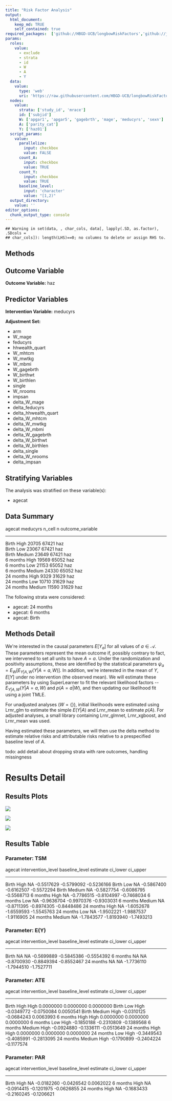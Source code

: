 ```yaml
---
title: "Risk Factor Analysis"
output: 
  html_document:
    keep_md: TRUE
    self_contained: true
required_packages:  ['github://HBGD-UCB/longbowRiskFactors','github://jeremyrcoyle/skimr@vector_types', 'github://tlverse/delayed']
params:
  roles:
    value:
      - exclude
      - strata
      - id
      - W
      - A
      - Y
  data: 
    value: 
      type: 'web'
      uri: 'https://raw.githubusercontent.com/HBGD-UCB/longbowRiskFactors/master/inst/sample_data/birthwt_data.rdata'
  nodes:
    value:
      strata: ['study_id', 'mrace']
      id: ['subjid']
      W: ['apgar1', 'apgar5', 'gagebrth', 'mage', 'meducyrs', 'sexn']
      A: ['parity_cat']
      Y: ['haz01']
  script_params:
    value:
      parallelize:
        input: checkbox
        value: FALSE
      count_A:
        input: checkbox
        value: TRUE
      count_Y:
        input: checkbox
        value: TRUE        
      baseline_level:
        input: 'character'
        value: "[1,2)"
  output_directory:
    value: ''
editor_options: 
  chunk_output_type: console
---
```







```
## Warning in set(data, , char_cols, data[, lapply(.SD, as.factor), .SDcols =
## char_cols]): length(LHS)==0; no columns to delete or assign RHS to.
```

## Methods
## Outcome Variable

**Outcome Variable:** haz

## Predictor Variables

**Intervention Variable:** meducyrs

**Adjustment Set:**

* arm
* W_mage
* feducyrs
* hhwealth_quart
* W_mhtcm
* W_mwtkg
* W_mbmi
* W_gagebrth
* W_birthwt
* W_birthlen
* single
* W_nrooms
* impsan
* delta_W_mage
* delta_feducyrs
* delta_hhwealth_quart
* delta_W_mhtcm
* delta_W_mwtkg
* delta_W_mbmi
* delta_W_gagebrth
* delta_W_birthwt
* delta_W_birthlen
* delta_single
* delta_W_nrooms
* delta_impsan

## Stratifying Variables

The analysis was stratified on these variable(s):

* agecat

## Data Summary

agecat      meducyrs    n_cell       n  outcome_variable 
----------  ---------  -------  ------  -----------------
Birth       High         20705   67421  haz              
Birth       Low          23067   67421  haz              
Birth       Medium       23649   67421  haz              
6 months    High         19569   65052  haz              
6 months    Low          21153   65052  haz              
6 months    Medium       24330   65052  haz              
24 months   High          9329   31629  haz              
24 months   Low          10710   31629  haz              
24 months   Medium       11590   31629  haz              


The following strata were considered:

* agecat: 24 months
* agecat: 6 months
* agecat: Birth



## Methods Detail

We're interested in the causal parameters $E[Y_a]$ for all values of $a \in \mathcal{A}$. These parameters represent the mean outcome if, possibly contrary to fact, we intervened to set all units to have $A=a$. Under the randomization and positivity assumptions, these are identified by the statistical parameters $\psi_a=E_W[E_{Y|A,W}(Y|A=a,W)]$.  In addition, we're interested in the mean of $Y$, $E[Y]$ under no intervention (the observed mean). We will estimate these parameters by using SuperLearner to fit the relevant likelihood factors -- $E_{Y|A,W}(Y|A=a,W)$ and $p(A=a|W)$, and then updating our likelihood fit using a joint TMLE.

For unadjusted analyses ($W=\{\}$), initial likelihoods were estimated using Lrnr_glm to estimate the simple $E(Y|A)$ and Lrnr_mean to estimate $p(A)$. For adjusted analyses, a small library containing Lrnr_glmnet, Lrnr_xgboost, and Lrnr_mean was used.

Having estimated these parameters, we will then use the delta method to estimate relative risks and attributable risks relative to a prespecified baseline level of $A$.

todo: add detail about dropping strata with rare outcomes, handling missingness







# Results Detail

## Results Plots
![](/tmp/79a1a6cb-819e-47e7-9daa-3d6e4bacfc70/43151a00-87b7-4520-b753-245be2fdad65/REPORT_files/figure-html/plot_tsm-1.png)<!-- -->



![](/tmp/79a1a6cb-819e-47e7-9daa-3d6e4bacfc70/43151a00-87b7-4520-b753-245be2fdad65/REPORT_files/figure-html/plot_ate-1.png)<!-- -->



![](/tmp/79a1a6cb-819e-47e7-9daa-3d6e4bacfc70/43151a00-87b7-4520-b753-245be2fdad65/REPORT_files/figure-html/plot_par-1.png)<!-- -->

## Results Table

### Parameter: TSM


agecat      intervention_level   baseline_level      estimate     ci_lower     ci_upper
----------  -------------------  ---------------  -----------  -----------  -----------
Birth       High                 NA                -0.5517629   -0.5799092   -0.5236166
Birth       Low                  NA                -0.5867400   -0.6162507   -0.5572294
Birth       Medium               NA                -0.5827754   -0.6086795   -0.5568713
6 months    High                 NA                -0.7786515   -0.8104997   -0.7468034
6 months    Low                  NA                -0.9636704   -0.9970376   -0.9303031
6 months    Medium               NA                -0.8711395   -0.8974305   -0.8448486
24 months   High                 NA                -1.6052678   -1.6559593   -1.5545763
24 months   Low                  NA                -1.9502221   -1.9887537   -1.9116905
24 months   Medium               NA                -1.7843577   -1.8193940   -1.7493213


### Parameter: E(Y)


agecat      intervention_level   baseline_level      estimate     ci_lower     ci_upper
----------  -------------------  ---------------  -----------  -----------  -----------
Birth       NA                   NA                -0.5699889   -0.5845386   -0.5554392
6 months    NA                   NA                -0.8700930   -0.8849394   -0.8552467
24 months   NA                   NA                -1.7736110   -1.7944510   -1.7527711


### Parameter: ATE


agecat      intervention_level   baseline_level      estimate     ci_lower     ci_upper
----------  -------------------  ---------------  -----------  -----------  -----------
Birth       High                 High               0.0000000    0.0000000    0.0000000
Birth       Low                  High              -0.0349772   -0.0750084    0.0050541
Birth       Medium               High              -0.0310125   -0.0684243    0.0063993
6 months    High                 High               0.0000000    0.0000000    0.0000000
6 months    Low                  High              -0.1850188   -0.2310809   -0.1389568
6 months    Medium               High              -0.0924880   -0.1336111   -0.0513649
24 months   High                 High               0.0000000    0.0000000    0.0000000
24 months   Low                  High              -0.3449543   -0.4085991   -0.2813095
24 months   Medium               High              -0.1790899   -0.2404224   -0.1177574


### Parameter: PAR


agecat      intervention_level   baseline_level      estimate     ci_lower     ci_upper
----------  -------------------  ---------------  -----------  -----------  -----------
Birth       High                 NA                -0.0182260   -0.0426542    0.0062022
6 months    High                 NA                -0.0914415   -0.1201975   -0.0626855
24 months   High                 NA                -0.1683433   -0.2160245   -0.1206621
